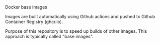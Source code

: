 Docker base images

Images are built automatically using Github actions and pushed to Github Container Registry (ghcr.io).

Purpose of this repository is to speed up builds of other images. This approach is typically called "base images".
